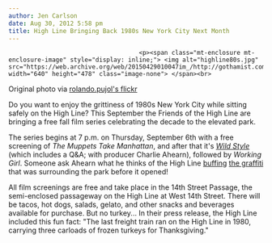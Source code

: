 ```yaml
---
author: Jen Carlson
date: Aug 30, 2012 5:58 pm
title: High Line Bringing Back 1980s New York City Next Month
---
```


	
										<p><span class="mt-enclosure mt-enclosure-image" style="display: inline;"> <img alt="highline80s.jpg" src="https://web.archive.org/web/20150429010047im_/http://gothamist.com/attachments/arts_jen/highline80s.jpg" width="640" height="478" class="image-none"> </span><br>
<span class="photo_caption">Original photo via <a href="https://web.archive.org/web/20150429010047/http://www.flickr.com/photos/28005963@N06/sets/72157627802319259/with/6252735926/">rolando.pujol&apos;s flickr</a></span></p>

<p>Do you want to enjoy the grittiness of 1980s New York City while sitting safely on the High Line? This September the Friends of the High Line are bringing a free fall film series celebrating the decade to the elevated park.</p>

<p>The series begins at 7 p.m. on Thursday, September 6th with a free screening of <em>The Muppets Take Manhattan</em>, and after that it&apos;s <a href="https://web.archive.org/web/20150429010047/http://gothamist.com/2007/07/26/wild_style.php"><em>Wild Style</em></a> (which includes a Q&amp;A; with producer Charlie Ahearn), followed by <em>Working Girl</em>. Someone ask Ahearn what he thinks of the High Line <a href="https://web.archive.org/web/20150429010047/http://gothamist.com/2010/02/22/graffiti_mural.php">buffing</a> <a href="https://web.archive.org/web/20150429010047/http://gothamist.com/2009/04/24/high_line_cleaning_up_or_losing_cha.php">the graffiti</a> that was surrounding the park before it opened!</p>

<p>All film screenings are free and take place in the 14th Street Passage, the semi-enclosed passageway on the High Line at West 14th Street. There will be tacos, hot dogs, salads, gelato, and other snacks and beverages available for purchase. But no turkey... In their press release, the High Line included this fun fact: &quot;The last freight train ran on the High Line in 1980, carrying three carloads of frozen turkeys for Thanksgiving.&quot;</p>					
										
									
				